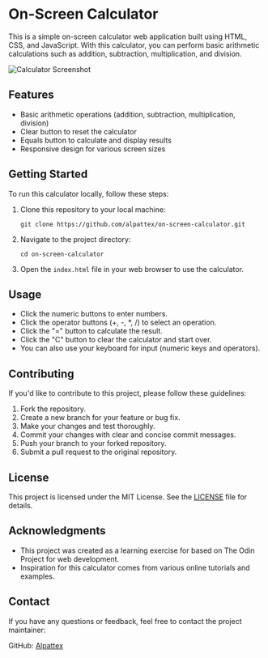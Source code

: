# On-Screen Calculator

This is a simple on-screen calculator web application built using HTML, CSS, and JavaScript. With this calculator, you can perform basic arithmetic calculations such as addition, subtraction, multiplication, and division.

![Calculator Screenshot](https://imgur.com/EdP2AOJ.png)

## Features

- Basic arithmetic operations (addition, subtraction, multiplication, division)
- Clear button to reset the calculator
- Equals button to calculate and display results
- Responsive design for various screen sizes

## Getting Started

To run this calculator locally, follow these steps:

1. Clone this repository to your local machine:

   ```shell
   git clone https://github.com/alpattex/on-screen-calculator.git
   ```

2. Navigate to the project directory:

   ```shell
   cd on-screen-calculator
   ```

3. Open the `index.html` file in your web browser to use the calculator.

## Usage

- Click the numeric buttons to enter numbers.
- Click the operator buttons (+, -, *, /) to select an operation.
- Click the "=" button to calculate the result.
- Click the "C" button to clear the calculator and start over.
- You can also use your keyboard for input (numeric keys and operators).

## Contributing

If you'd like to contribute to this project, please follow these guidelines:

1. Fork the repository.
2. Create a new branch for your feature or bug fix.
3. Make your changes and test thoroughly.
4. Commit your changes with clear and concise commit messages.
5. Push your branch to your forked repository.
6. Submit a pull request to the original repository.

## License

This project is licensed under the MIT License. See the [LICENSE](LICENSE) file for details.

## Acknowledgments

- This project was created as a learning exercise for based on The Odin Project for web development.
- Inspiration for this calculator comes from various online tutorials and examples.

## Contact

If you have any questions or feedback, feel free to contact the project maintainer:

GitHub: [Alpattex](https://github.com/alpattex)
